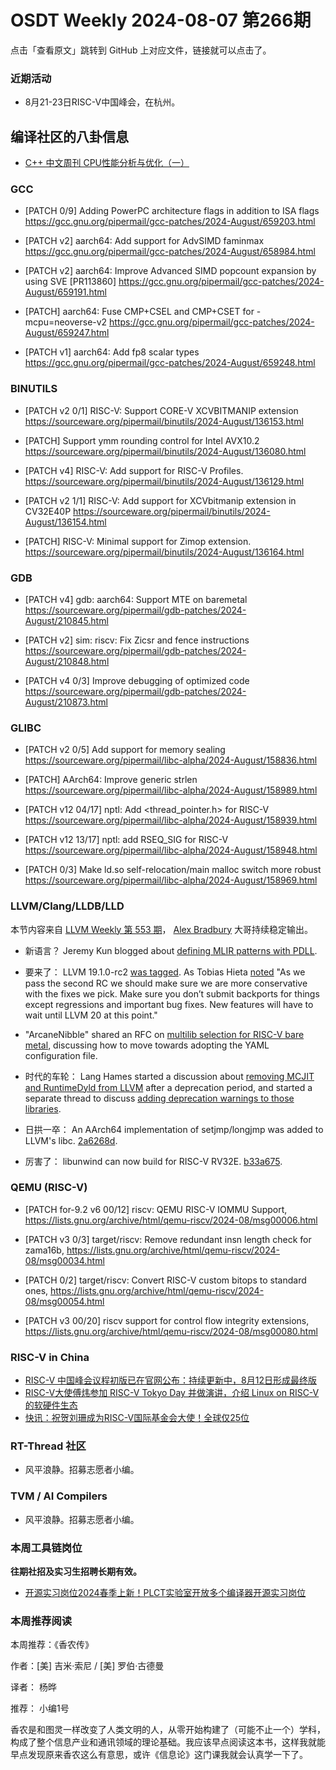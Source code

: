 # OSDT Weekly 2024-08-07 第266期

点击「查看原文」跳转到 GitHub 上对应文件，链接就可以点击了。

### 近期活动

- 8月21-23日RISC-V中国峰会，在杭州。

## 编译社区的八卦信息

- [C++ 中文周刊 CPU性能分析与优化（一）](https://mp.weixin.qq.com/s/eg12ztK0j6AMjqOeyKPhqg)

### GCC

- [PATCH 0/9] Adding PowerPC architecture flags in addition to ISA flags
  https://gcc.gnu.org/pipermail/gcc-patches/2024-August/659203.html

- [PATCH v2] aarch64: Add support for AdvSIMD faminmax
  https://gcc.gnu.org/pipermail/gcc-patches/2024-August/658984.html

- [PATCH v2] aarch64: Improve Advanced SIMD popcount expansion by using SVE
  [PR113860]
  https://gcc.gnu.org/pipermail/gcc-patches/2024-August/659191.html

- [PATCH] aarch64: Fuse CMP+CSEL and CMP+CSET for -mcpu=neoverse-v2
  https://gcc.gnu.org/pipermail/gcc-patches/2024-August/659247.html

- [PATCH v1] aarch64: Add fp8 scalar types
  https://gcc.gnu.org/pipermail/gcc-patches/2024-August/659248.html

### BINUTILS

- [PATCH v2 0/1] RISC-V: Support CORE-V XCVBITMANIP extension
  https://sourceware.org/pipermail/binutils/2024-August/136153.html

- [PATCH] Support ymm rounding control for Intel AVX10.2
  https://sourceware.org/pipermail/binutils/2024-August/136080.html

- [PATCH v4] RISC-V: Add support for RISC-V Profiles.
  https://sourceware.org/pipermail/binutils/2024-August/136129.html

- [PATCH v2 1/1] RISC-V: Add support for XCVbitmanip extension in CV32E40P
  https://sourceware.org/pipermail/binutils/2024-August/136154.html

- [PATCH] RISC-V: Minimal support for Zimop extension.
  https://sourceware.org/pipermail/binutils/2024-August/136164.html

### GDB

- [PATCH v4] gdb: aarch64: Support MTE on baremetal
  https://sourceware.org/pipermail/gdb-patches/2024-August/210845.html

- [PATCH v2] sim: riscv: Fix Zicsr and fence instructions
  https://sourceware.org/pipermail/gdb-patches/2024-August/210848.html

- [PATCH v4 0/3] Improve debugging of optimized code
  https://sourceware.org/pipermail/gdb-patches/2024-August/210873.html

### GLIBC

- [PATCH v2 0/5] Add support for memory sealing
  https://sourceware.org/pipermail/libc-alpha/2024-August/158836.html

- [PATCH] AArch64: Improve generic strlen
  https://sourceware.org/pipermail/libc-alpha/2024-August/158989.html

- [PATCH v12 04/17] nptl: Add <thread_pointer.h> for RISC-V
  https://sourceware.org/pipermail/libc-alpha/2024-August/158939.html

- [PATCH v12 13/17] nptl: add RSEQ_SIG for RISC-V
  https://sourceware.org/pipermail/libc-alpha/2024-August/158948.html

- [PATCH 0/3] Make ld.so self-relocation/main malloc switch more robust
  https://sourceware.org/pipermail/libc-alpha/2024-August/158969.html

### LLVM/Clang/LLDB/LLD

本节内容来自 [LLVM Weekly 第 553 期](http://llvmweekly.org/issue/553)，
[Alex Bradbury](https://www.linkedin.com/in/alex-bradbury/) 大哥持续稳定输出。

* 新语言？ Jeremy Kun blogged about [defining MLIR patterns with PDLL](https://www.jeremykun.com/2024/08/04/mlir-pdll/).

* 要来了： LLVM 19.1.0-rc2 [was tagged](https://discourse.llvm.org/t/llvm-19-1-0-rc2-released/80549). As Tobias Hieta [noted](https://discourse.llvm.org/t/update-on-llvm-19-x-releases/80511) "As we pass the second RC we should make sure we are more conservative with the fixes we pick. Make sure you don’t submit backports for things except regressions and important bug fixes. New features will have to wait until LLVM 20 at this point."

* "ArcaneNibble" shared an RFC on [multilib selection for RISC-V bare metal](https://discourse.llvm.org/t/rfc-multilib-selection-for-bare-metal/80505), discussing how to move towards adopting the YAML configuration file.

* 时代的车轮： Lang Hames started a discussion about [removing MCJIT and RuntimeDyld from LLVM](https://discourse.llvm.org/t/rfc-removing-mcjit-and-runtimedyld/80464) after a deprecation period, and started a separate thread to discuss [adding deprecation warnings to those libraries](https://discourse.llvm.org/t/rfc-add-deprecation-warnings-to-mcjit-and-runtimedyld/80465).

* 日拱一卒： An AArch64 implementation of setjmp/longjmp was added to LLVM's libc.
  [2a6268d](https://github.com/llvm/llvm-project/commit/2a6268d8f999).

* 厉害了： libunwind can now build for RISC-V RV32E.
  [b33a675](https://github.com/llvm/llvm-project/commit/b33a675e3f57).

### QEMU (RISC-V)

- [PATCH for-9.2 v6 00/12] riscv: QEMU RISC-V IOMMU Support,
  https://lists.gnu.org/archive/html/qemu-riscv/2024-08/msg00006.html

- [PATCH v3 0/3] target/riscv: Remove redundant insn length check for zama16b,
  https://lists.gnu.org/archive/html/qemu-riscv/2024-08/msg00034.html

- [PATCH 0/2] target/riscv: Convert RISC-V custom bitops to standard ones,
  https://lists.gnu.org/archive/html/qemu-riscv/2024-08/msg00054.html

- [PATCH v3 00/20] riscv support for control flow integrity extensions,
  https://lists.gnu.org/archive/html/qemu-riscv/2024-08/msg00080.html

### RISC-V in China

- [RISC-V 中国峰会议程初版已在官网公布：持续更新中，8月12日形成最终版](https://mp.weixin.qq.com/s/IVovmMo0cOQ2FV32zy4okQ)
- [RISC-V大使傅炜参加 RISC-V Tokyo Day 并做演讲，介绍 Linux on RISC-V 的软硬件生态](https://mp.weixin.qq.com/s/7NCQ8I5Xy9Grt_NSIMXODQ)
- [快讯：祝贺刘珊成为RISC-V国际基金会大使！全球仅25位](https://mp.weixin.qq.com/s/egNipLAVI4SGlTHxr3pmmQ)

### RT-Thread 社区

- 风平浪静。招募志愿者小编。

### TVM / AI Compilers

- 风平浪静。招募志愿者小编。

### 本周工具链岗位

**往期社招及实习生招聘长期有效。**

- [开源实习岗位2024春季上新！PLCT实验室开放多个编译器开源实习岗位](https://mp.weixin.qq.com/s/D-l7hE2S-21NCAZsVqPzMA)

### 本周推荐阅读

本周推荐：《香农传》

作者：[美] 吉米·索尼 / [美] 罗伯·古德曼

译者： 杨晔

推荐： 小编1号

香农是和图灵一样改变了人类文明的人，从零开始构建了（可能不止一个）学科，构成了整个信息产业和通讯领域的理论基础。我应该早点阅读这本书，这样我就能早点发现原来香农这么有意思，或许《信息论》这门课我就会认真学一下了。

